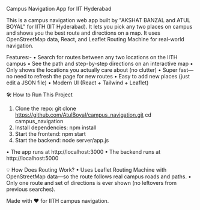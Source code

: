 Campus Navigation App for IIT Hyderabad

This is a campus navigation web app built by "AKSHAT BANZAL and ATUL BOYAL" for IITH (IIT Hyderabad). 
It lets you pick any two places on campus and shows you the best route and directions on a map. It uses OpenStreetMap data, React, and Leaflet Routing Machine for real-world navigation.


Features:-
• Search for routes between any two locations on the IITH campus
• See the path and step-by-step directions on an interactive map
• Only shows the locations you actually care about (no clutter)
• Super fast—no need to refresh the page for new routes
• Easy to add new places (just edit a JSON file)
• Modern UI (React + Tailwind + Leaflet)


🛠️ How to Run This Project
1. Clone the repo:       git clone https://github.com/AtulBoyal/campus_navigation.git
                         cd campus_navigation
2. Install dependencies: npm install
4. Start the frontend:   npm start
3. Start the backend:    node server/app.js

• The app runs at http://localhost:3000
• The backend runs at http://localhost:5000


💡 How Does Routing Work?
    • Uses Leaflet Routing Machine with OpenStreetMap data—so the route follows real campus roads and paths.
    • Only one route and set of directions is ever shown (no leftovers from previous searches).


Made with ❤️ for IITH campus navigation.
